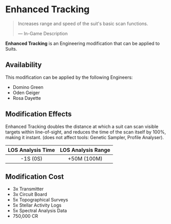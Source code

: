 # Enhanced Tracking
> 
> 
> Increases range and speed of the suit's basic scan functions.
> 
> 
> — In-Game Description
> 

**Enhanced Tracking** is an Engineering modification that can be applied to Suits.

## Availability

This modification can be applied by the following Engineers:

- Domino Green
- Oden Geiger
- Rosa Dayette

## Modification Effects

Enhanced Tracking doubles the distance at which a suit can scan visible targets within line-of-sight, and reduces the time of the scan itself by 100%, making it instant. (does not affect tools: Genetic Sampler, Profile Analyser).

| LOS Analysis Time | LOS Analysis Range |
| :---: | :---: |
| -1S (0S) | +50M (100M) |

## Modification Cost

- 3x Transmitter
- 3x Circuit Board
- 5x Topographical Surveys
- 5x Stellar Activity Logs
- 5x Spectral Analysis Data
- 750,000 CR